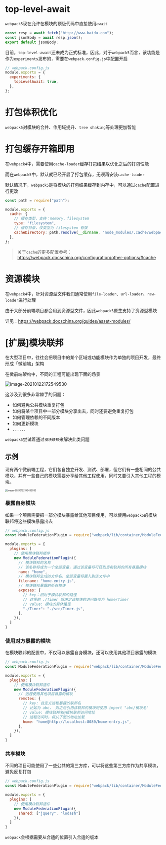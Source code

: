 # top-level-await

`webpack5`现在允许在模块的顶级代码中直接使用`await`

```js
const resp = await fetch("http://www.baidu.com");
const jsonBody = await resp.json();
export default jsonBody;
```

目前，`top-level-await`还未成为正式标准，因此，对于`webpack5`而言，该功能是作为`experiments`发布的，需要在`webpack.config.js`中配置开启

```js
// webpack.config.js
module.exports = {
  experiments: {
    topLevelAwait: true,
  },
};
```

# 打包体积优化

`webpack5`对模块的合并、作用域提升、`tree shaking`等处理更加智能

# 打包缓存开箱即用

在`webpack4`中，需要使用`cache-loader`缓存打包结果以优化之后的打包性能

而在`webpack5`中，默认就已经开启了打包缓存，无须再安装`cache-loader`

默认情况下，`webpack5`是将模块的打包结果缓存到内存中，可以通过`cache`配置进行更改

```js
const path = require("path");

module.exports = {
  cache: {
    // 缓存类型，支持：memory、filesystem
    type: "filesystem", 
    // 缓存目录，仅类型为 filesystem 有效
    cacheDirectory: path.resolve(__dirname, "node_modules/.cache/webpack"), 
  },
};
```

> 关于`cache`的更多配置参考：https://webpack.docschina.org/configuration/other-options/#cache

# 资源模块

在`webpack4`中，针对资源型文件我们通常使用`file-loader`、`url-loader`、`raw-loader`进行处理

由于大部分前端项目都会用到资源型文件，因此`webpack5`原生支持了资源型模块

详见：https://webpack.docschina.org/guides/asset-modules/

# [扩展]模块联邦

在大型项目中，往往会把项目中的某个区域或功能模块作为单独的项目开发，最终形成「微前端」架构

在微前端架构中，不同的工程可能出现下面的场景

![image-20210122172549530](http://mdrs.yuanjin.tech/img/20210122172549.png)

这涉及到很多非常棘手的问题：

- 如何避免公共模块重复打包
- 如何将某个项目中一部分模块分享出去，同时还要避免重复打包
- 如何管理依赖的不同版本
- 如何更新模块
- `......`

`webpack5`尝试着通过`模块联邦`来解决此类问题

## 示例

现有两个微前端工程，它们各自独立开发、测试、部署，但它们有一些相同的公共模块，并有一些自己的模块需要分享给其他工程使用，同时又要引入其他工程的模块。

<img src="http://mdrs.yuanjin.tech/img/20210122193432.png" alt="image-20210122193432035" style="zoom:50%;" />

### 暴露自身模块

如果一个项目需要把一部分模块暴露给其他项目使用，可以使用`webpack5`的模块联邦将这些模块暴露出去

```js
// webpack.config.js
const ModuleFederationPlugin = require("webpack/lib/container/ModuleFederationPlugin");

module.exports = {
  plugins: [
    // 使用模块联邦插件
    new ModuleFederationPlugin({
      // 模块联邦的名称
      // 该名称将成为一个全部变量，通过该变量将可获取当前联邦的所有暴露模块
      name: "home", 
      // 模块联邦生成的文件名，全部变量将置入到该文件中
      filename: "home-entry.js",
      // 模块联邦暴露的所有模块
      exposes: {
        // key：相对于模块联邦的路径
        // 这里的 ./Timer 将决定该模块的访问路径为 home/Timer
        // value: 模块的具体路径
        "./Timer": "./src/Timer.js",
      },
    }),
  ]
}
```

### 使用对方暴露的模块

在模块联邦的配置中，不仅可以暴露自身模块，还可以使用其他项目暴露的模块

```js
// webpack.config.js
const ModuleFederationPlugin = require("webpack/lib/container/ModuleFederationPlugin");

module.exports = {
  plugins: [
    // 使用模块联邦插件
    new ModuleFederationPlugin({
      // 远程使用其他项目暴露的模块
      remotes: {
        // key: 自定义远程暴露的联邦名
        // 比如为 abc， 则之后引用该联邦的模块则使用 import "abc/模块名"
        // value: 模块联邦名@模块联邦访问地址
        // 远程访问时，将从下面的地址加载
        home: "home@http://localhost:8080/home-entry.js",
      },
    }),
  ]
}
```

### 共享模块

不同的项目可能使用了一些公共的第三方库，可以将这些第三方库作为共享模块，避免反复打包

```js
// webpack.config.js
const ModuleFederationPlugin = require("webpack/lib/container/ModuleFederationPlugin");

module.exports = {
  plugins: [
    // 使用模块联邦插件
    new ModuleFederationPlugin({
      shared: ["jquery", "lodash"]
    }),
  ]
}
```

`webpack`会根据需要从合适的位置引入合适的版本

